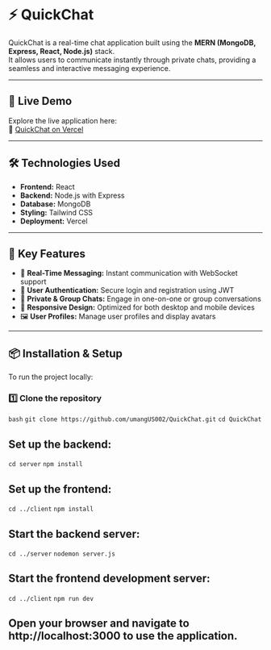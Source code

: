 # ⚡ QuickChat

QuickChat is a real-time chat application built using the **MERN (MongoDB, Express, React, Node.js)** stack.  
It allows users to communicate instantly through private chats, providing a seamless and interactive messaging experience.

---

## 🚀 Live Demo

Explore the live application here:  
🔗 [QuickChat on Vercel](http://quick-chat-sepia.vercel.app)

---

## 🛠️ Technologies Used

- **Frontend:** React  
- **Backend:** Node.js with Express  
- **Database:** MongoDB  
- **Styling:** Tailwind CSS  
- **Deployment:** Vercel  

---

## 🔑 Key Features

- 💬 **Real-Time Messaging:** Instant communication with WebSocket support  
- 🔐 **User Authentication:** Secure login and registration using JWT  
- 👥 **Private & Group Chats:** Engage in one-on-one or group conversations  
- 📱 **Responsive Design:** Optimized for both desktop and mobile devices  
- 🖼️ **User Profiles:** Manage user profiles and display avatars  

---

## 📦 Installation & Setup

To run the project locally:

### 1️⃣ Clone the repository
```bash```
```git clone https://github.com/umangUS002/QuickChat.git```
```cd QuickChat```



## Set up the backend:
 ```cd server```
```npm install```


## Set up the frontend:
```cd ../client```
```npm install```


## Start the backend server:
```cd ../server```
```nodemon server.js```


## Start the frontend development server:
```cd ../client```
```npm run dev```


## Open your browser and navigate to http://localhost:3000 to use the application.
